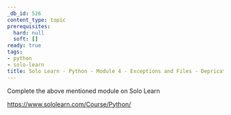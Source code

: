 ```yaml
---
_db_id: 526
content_type: topic
prerequisites:
  hard: null
  soft: []
ready: true
tags:
- python
- solo-learn
title: Solo Learn - Python - Module 4 - Exceptions and Files - Depricated
---
```


Complete the above mentioned module on Solo Learn

https://www.sololearn.com/Course/Python/